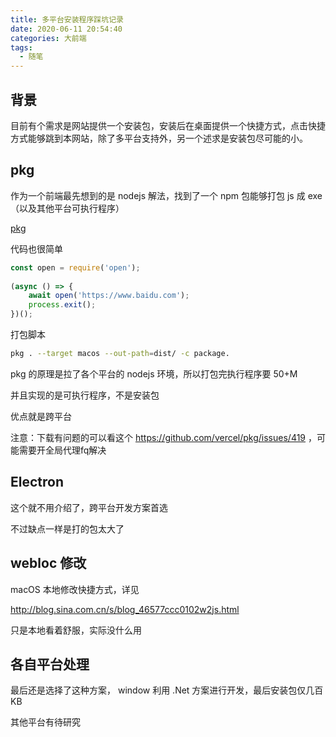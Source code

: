 ```yaml
---
title: 多平台安装程序踩坑记录
date: 2020-06-11 20:54:40
categories: 大前端
tags: 
  - 随笔
---
```


## 背景

目前有个需求是网站提供一个安装包，安装后在桌面提供一个快捷方式，点击快捷方式能够跳到本网站，除了多平台支持外，另一个述求是安装包尽可能的小。

<!--more-->

## pkg

作为一个前端最先想到的是 nodejs 解法，找到了一个 npm 包能够打包 js 成 exe （以及其他平台可执行程序）

[pkg](https://www.npmjs.com/package/pkg)

代码也很简单
```js
const open = require('open');
 
(async () => {
    await open('https://www.baidu.com');
    process.exit();
})();
```

打包脚本

```sh
pkg . --target macos --out-path=dist/ -c package.
```

pkg 的原理是拉了各个平台的 nodejs 环境，所以打包完执行程序要 50+M

并且实现的是可执行程序，不是安装包

优点就是跨平台

注意：下载有问题的可以看这个 https://github.com/vercel/pkg/issues/419 ，可能需要开全局代理fq解决

## Electron 

这个就不用介绍了，跨平台开发方案首选

不过缺点一样是打的包太大了

## webloc 修改

macOS 本地修改快捷方式，详见

http://blog.sina.com.cn/s/blog_46577ccc0102w2js.html

只是本地看着舒服，实际没什么用

## 各自平台处理

最后还是选择了这种方案， window 利用 .Net 方案进行开发，最后安装包仅几百 KB

其他平台有待研究